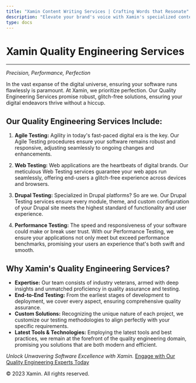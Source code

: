 ```yaml
---
title: "Xamin Content Writing Services | Crafting Words that Resonate"
description: "Elevate your brand's voice with Xamin's specialized content writing services. SEO optimization, engaging blog posts, compelling website content, and more"
type: docs
---
```


# Xamin Quality Engineering Services

---

*Precision, Performance, Perfection*

In the vast expanse of the digital universe, ensuring your software runs flawlessly is paramount. At Xamin, we prioritize perfection. Our Quality Engineering Services promise robust, glitch-free solutions, ensuring your digital endeavors thrive without a hiccup.

## Our Quality Engineering Services Include:

1. **Agile Testing:**
   Agility in today's fast-paced digital era is the key. Our Agile Testing procedures ensure your software remains robust and responsive, adjusting seamlessly to ongoing changes and enhancements.

2. **Web Testing:**
   Web applications are the heartbeats of digital brands. Our meticulous Web Testing services guarantee your web apps run seamlessly, offering end-users a glitch-free experience across devices and browsers.

3. **Drupal Testing:**
   Specialized in Drupal platforms? So are we. Our Drupal Testing services ensure every module, theme, and custom configuration of your Drupal site meets the highest standard of functionality and user experience.

4. **Performance Testing:**
   The speed and responsiveness of your software could make or break user trust. With our Performance Testing, we ensure your applications not only meet but exceed performance benchmarks, promising your users an experience that's both swift and smooth.

## Why Xamin's Quality Engineering Services?

- **Expertise:** Our team consists of industry veterans, armed with deep insights and unmatched proficiency in quality assurance and testing.
- **End-to-End Testing:** From the earliest stages of development to deployment, we cover every aspect, ensuring comprehensive quality assurance.
- **Custom Solutions:** Recognizing the unique nature of each project, we customize our testing methodologies to align perfectly with your specific requirements.
- **Latest Tools & Technologies:** Employing the latest tools and best practices, we remain at the forefront of the quality engineering domain, promising you solutions that are both modern and efficient.

*Unlock Unwavering Software Excellence with Xamin.*
[Engage with Our Quality Engineering Experts Today](https://www.xamin.in/contact)

© 2023 Xamin. All rights reserved.
